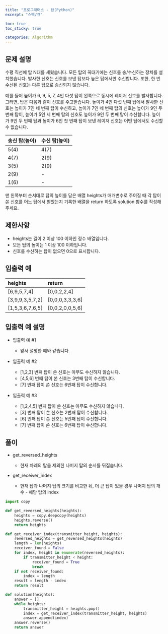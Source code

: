 ```yaml
---
title: "프로그래머스 - 탑(Python)"
excerpt: "스택/큐"

toc: true
toc_sticky: true

categories: Algorithm
---
```

## 문제 설명
수평 직선에 탑 N대를 세웠습니다. 모든 탑의 꼭대기에는 신호를 송/수신하는 장치를 설치했습니다. 발사한 신호는 신호를 보낸 탑보다 높은 탑에서만 수신합니다. 또한, 한 번 수신된 신호는 다른 탑으로 송신되지 않습니다.  

    
예를 들어 높이가 6, 9, 5, 7, 4인 다섯 탑이 왼쪽으로 동시에 레이저 신호를 발사합니다. 그러면, 탑은 다음과 같이 신호를 주고받습니다. 높이가 4인 다섯 번째 탑에서 발사한 신호는 높이가 7인 네 번째 탑이 수신하고, 높이가 7인 네 번째 탑의 신호는 높이가 9인 두 번째 탑이, 높이가 5인 세 번째 탑의 신호도 높이가 9인 두 번째 탑이 수신합니다. 높이가 9인 두 번째 탑과 높이가 6인 첫 번째 탑이 보낸 레이저 신호는 어떤 탑에서도 수신할 수 없습니다.
   
|송신 탑(높이)|수신 탑(높이)|
|:------------|:------------|
|5(4)|4(7)|
|4(7)|2(9)|
|3(5)|2(9)|
|2(9)|-|
|1(6)|-|
  
맨 왼쪽부터 순서대로 탑의 높이를 담은 배열 heights가 매개변수로 주어질 때 각 탑이 쏜 신호를 어느 탑에서 받았는지 기록한 배열을 return 하도록 solution 함수를 작성해주세요.  
  


## 제한사항
* heights는 길이 2 이상 100 이하인 정수 배열입니다.
* 모든 탑의 높이는 1 이상 100 이하입니다.
* 신호를 수신하는 탑이 없으면 0으로 표시합니다.
  


  


  
## 입출력 예  

|heights|return|
|:----------|:---------|
|[6,9,5,7,4]|[0,0,2,2,4]|  
|[3,9,9,3,5,7,2]|[0,0,0,3,3,3,6]|
|[1,5,3,6,7,6,5]|[0,0,2,0,0,5,6]|
  


## 입출력 예 설명

* 입출력 예 #1 
  * 앞서 설명한 예와 같습니다.

  
* 입출력 예 #2
  * [1,2,3] 번째 탑이 쏜 신호는 아무도 수신하지 않습니다.
  * [4,5,6] 번째 탑이 쏜 신호는 3번째 탑이 수신합니다.
  * [7] 번째 탑이 쏜 신호는 6번째 탑이 수신합니다.
  

* 입출력 예 #3
  * [1,2,4,5] 번째 탑이 쏜 신호는 아무도 수신하지 않습니다.
  * [3] 번째 탑이 쏜 신호는 2번째 탑이 수신합니다.
  * [6] 번째 탑이 쏜 신호는 5번째 탑이 수신합니다.
  * [7] 번째 탑이 쏜 신호는 6번째 탑이 수신합니다.



## 풀이
* get_reversed_heights
  * 현재 차례의 탑을 제외한 나머지 탑의 순서를 뒤집습니다.
  
* get_receiver_index
  * 현재 탑과 나머지 탑의 크기를 비교한 뒤, 더 큰 탑이 있을 경우 나머지 탑의 개수 - 해당 탑의 index




``` python
import copy

def get_reversed_heights(heights):
    heights = copy.deepcopy(heights)
    heights.reverse()
    return heights

def get_receiver_index(transmitter_height, heights):
    reversed_heights = get_reversed_heights(heights)
    length = len(heights)
    receiver_found = False
    for index, height in enumerate(reversed_heights):
        if transmitter_height < height:
            receiver_found = True
            break
    if not receiver_found:
        index = length
    result = length - index
    return result

def solution(heights):
    answer = []
    while heights:
        transmitter_height = heights.pop()
        index = get_receiver_index(transmitter_height, heights)
        answer.append(index)
    answer.reverse()
    return answer

```

